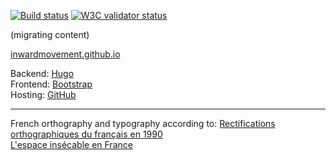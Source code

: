[![Build status](https://travis-ci.org/inwardmovement/inwardmovement.github.io.svg?branch=source)](https://travis-ci.org/inwardmovement/inwardmovement.github.io)
[![W3C validator status](https://img.shields.io/badge/W3C-check-blue.svg)](https://validator.w3.org/check?uri=https://inwardmovement.github.io/)  

(migrating content)  

[inwardmovement.github.io](https://inwardmovement.github.io/)

Backend: [Hugo](https://gohugo.io/)  
Frontend: [Bootstrap](http://getbootstrap.com/)  
Hosting: [GitHub](https://pages.github.com/)  

---

French orthography and typography according to:
[Rectifications orthographiques du français en 1990](http://www.academie-francaise.fr/sites/academie-francaise.fr/files/rectifications_1990.pdf)  
[L'espace insécable en France](https://fr.wikipedia.org/wiki/Espace_ins%C3%A9cable#En_France)  
